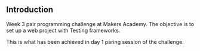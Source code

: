 Introduction 
-----------
Week 3 pair programming challenge at Makers Academy. The objective is to set up a web project with Testing frameworks.

This is what has been achieved in day 1 paring session of the challenge.